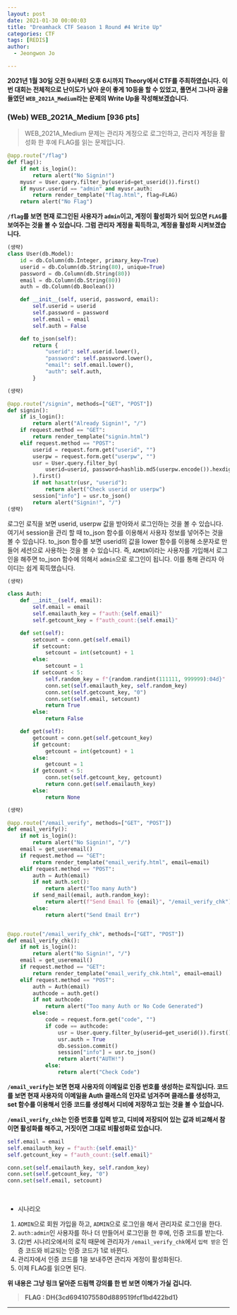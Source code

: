 ```yaml
---
layout: post
date: 2021-01-30 00:00:03
title: "Dreamhack CTF Season 1 Round #4 Write Up"
categories: CTF
tags: [REDIS]
author:
  - Jeongwon Jo

---
```

<strong>2021년 1월 30일 오전 9시부터 오후 6시까지 Theory에서 CTF를 주최하였습니다. 이번 대회는 전체적으로 난이도가 낮아 운이 좋게 10등을 할 수 있었고, 풀면서 그나마 공을 들였던 `WEB_2021A_Medium`라는 문제의 Write Up을 작성해보겠습니다.</strong><br>

### (Web) WEB_2021A_Medium [936 pts]

> WEB_2021A_Medium 문제는 관리자 계정으로 로그인하고, 관리자 계정을 활성화 한 후에 FLAG를 읽는 문제입니다.

```python
@app.route("/flag")
def flag():
    if not is_login():
        return alert("No Signin!")
    myusr = User.query.filter_by(userid=get_userid()).first()
    if myusr.userid == "admin" and myusr.auth:
        return render_template("flag.html", flag=FLAG)
    return alert("No Flag")
```
<strong>`/flag`를 보면 현재 로그인된 사용자가 `admin`이고, 계정이 활성화가 되어 있으면 `FLAG`를 보여주는 것을 볼 수 있습니다. 그럼 관리자 계정을 획득하고, 계정을 활성화 시켜보겠습니다.</strong><br>

```python
(생략)
class User(db.Model):
    id = db.Column(db.Integer, primary_key=True)
    userid = db.Column(db.String(80), unique=True)
    password = db.Column(db.String(80))
    email = db.Column(db.String(80))
    auth = db.Column(db.Boolean())

    def __init__(self, userid, password, email):
        self.userid = userid
        self.password = password
        self.email = email
        self.auth = False

    def to_json(self):
        return {
            "userid": self.userid.lower(),
            "password": self.password.lower(),
            "email": self.email.lower(),
            "auth": self.auth,
        }

(생략)

@app.route("/signin", methods=["GET", "POST"])
def signin():
    if is_login():
        return alert("Already Signin!", "/")
    if request.method == "GET":
        return render_template("signin.html")
    elif request.method == "POST":
        userid = request.form.get("userid", "")
        userpw = request.form.get("userpw", "")
        usr = User.query.filter_by(
            userid=userid, password=hashlib.md5(userpw.encode()).hexdigest()
        ).first()
        if not hasattr(usr, "userid"):
            return alert("Check userid or userpw")
        session["info"] = usr.to_json()
        return alert("Signin!", "/")
(생략)
```
<strog>로그인 로직을 보면 userid, userpw 값을 받아와서 로그인하는 것을 볼 수 있습니다. 여기서 session을 관리 할 때 to_json 함수를 이용해서 사용자 정보를 넣어주는 것을 볼 수 있습니다. to_json 함수를 보면 userid의 값을 lower 함수를 이용해 소문자로 만들어 세션으로 사용하는 것을 볼 수 있습니다. 즉, `ADMIN`이라는 사용자를 가입해서 로그인을 해주면 to_json 함수에 의해서 `admin`으로 로그인이 됩니다. 이를 통해 관리자 아이디는 쉽게 획득했습니다.</strong><br>

```python
(생략)

class Auth:
    def __init__(self, email):
        self.email = email
        self.emailauth_key = f"auth:{self.email}"
        self.getcount_key = f"auth_count:{self.email}"

    def set(self):
        setcount = conn.get(self.email)
        if setcount:
            setcount = int(setcount) + 1
        else:
            setcount = 1
        if setcount < 5:
            self.random_key = f"{random.randint(111111, 999999):04d}"
            conn.set(self.emailauth_key, self.random_key)
            conn.set(self.getcount_key, "0")
            conn.set(self.email, setcount)
            return True
        else:
            return False

    def get(self):
        getcount = conn.get(self.getcount_key)
        if getcount:
            getcount = int(getcount) + 1
        else:
            getcount = 1
        if getcount < 5:
            conn.set(self.getcount_key, getcount)
            return conn.get(self.emailauth_key)
        else:
            return None

(생략)

@app.route("/email_verify", methods=["GET", "POST"])
def email_verify():
    if not is_login():
        return alert("No Signin!", "/")
    email = get_useremail()
    if request.method == "GET":
        return render_template("email_verify.html", email=email)
    elif request.method == "POST":
        auth = Auth(email)
        if not auth.set():
            return alert("Too many Auth")
        if send_mail(email, auth.random_key):
            return alert(f"Send Email To {email}", "/email_verify_chk")
        else:
            return alert("Send Email Err")


@app.route("/email_verify_chk", methods=["GET", "POST"])
def email_verify_chk():
    if not is_login():
        return alert("No Signin!", "/")
    email = get_useremail()
    if request.method == "GET":
        return render_template("email_verify_chk.html", email=email)
    elif request.method == "POST":
        auth = Auth(email)
        authcode = auth.get()
        if not authcode:
            return alert("Too many Auth or No Code Generated")
        else:
            code = request.form.get("code", "")
            if code == authcode:
                usr = User.query.filter_by(userid=get_userid()).first()
                usr.auth = True
                db.session.commit()
                session["info"] = usr.to_json()
                return alert("AUTH!")
            else:
                return alert("Check Code")
```
<strong>`/email_verify`는 보면 현재 사용자의 이메일로 인증 번호를 생성하는 로직입니다. 코드를 보면 현재 사용자의 이메일을 Auth 클래스의 인자로 넘겨주며 클래스를 생성하고, set 함수를 이용해서 인증 코드를 생성해서 디비에 저장하고 있는 것을 볼 수 있습니다.</strong><br>

<strong>`/email_verify_chk`는 인증 번호를 입력 받고, 디비에 저장되어 있는 값과 비교해서 참이면 활성화를 해주고, 거짓이면 그대로 비활성화로 있습니다.</strong><br>

```python
self.email = email
self.emailauth_key = f"auth:{self.email}"
self.getcount_key = f"auth_count:{self.email}"

conn.set(self.emailauth_key, self.random_key)
conn.set(self.getcount_key, "0")
conn.set(self.email, setcount)
```
<script>위 코드를 보면 email 값을 이용해서 email, emailauth_key, getcount_key 값을 만들고, 이를 redis의 키로 사용하는 것을 볼 수 있습니다. 그리고 emailauth_key가 실제로 입력 받은 인증 번호와 비교를 하는 값 입니다. 하지만 우리는 이 값을 알아낼 수는 없지만 로직을 이해하고 있다면 쉽게 우회할 수 있습니다. 해당 로직에 대한 내용은 [드림핵 강의](https://dreamhack.io/learn/29#t209)에서 자세하게 다루고 있습니다. 이번 로직은 설명하기 귀찮고, 그냥 글을 보는 게 좋을 거 같습니다.</script><br>

- 시나리오<br>

1. `ADMIN`으로 회원 가입을 하고, `ADMIN`으로 로그인을 해서 관리자로 로그인을 한다.
2. `auth:admin`인 사용자를 하나 더 만들어서 로그인을 한 후에, 인증 코드를 받는다.
3. (2)번 시나리오에서의 로직 때문에 관리자가 `/email_verify_chk`에서 `입력 받은` 인증 코드와 비교되는 인증 코드가 1로 바뀐다.
4. 관리자에서 인증 코드를 1을 보내주면 관리자 게정이 활성화된다. 
5. 이제 FLAG를 읽으면 된다.<br>

<strong>위 내용은 그냥 링크 달아준 드림핵 강의를 한 번 보면 이해가 가실 겁니다.</stromg><br>

> FLAG : DH{3cd6941075580d889519fcf1bd422bd1}

---

